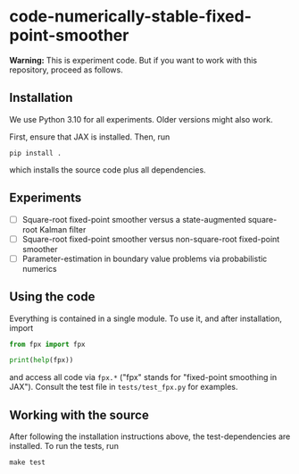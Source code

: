 # code-numerically-stable-fixed-point-smoother

**Warning:**
This is experiment code.
But if you want to work with this repository, proceed as follows.

## Installation

We use Python 3.10 for all experiments.
Older versions might also work.

First, ensure that JAX is installed.
Then, run
```commandline
pip install .
```
which installs the source code plus all dependencies.

## Experiments

- [ ] Square-root fixed-point smoother versus a state-augmented square-root Kalman filter
- [ ] Square-root fixed-point smoother versus non-square-root fixed-point smoother
- [ ] Parameter-estimation in boundary value problems via probabilistic numerics

## Using the code

Everything is contained in a single module.
To use it, and after installation, import
```python
from fpx import fpx

print(help(fpx))
```
and access all code via `fpx.*` ("fpx" stands for "fixed-point smoothing in JAX").
Consult the test file in `tests/test_fpx.py` for examples.

## Working with the source

After following the installation instructions above, the test-dependencies are installed.
To run the tests, run
```commandline
make test
```
